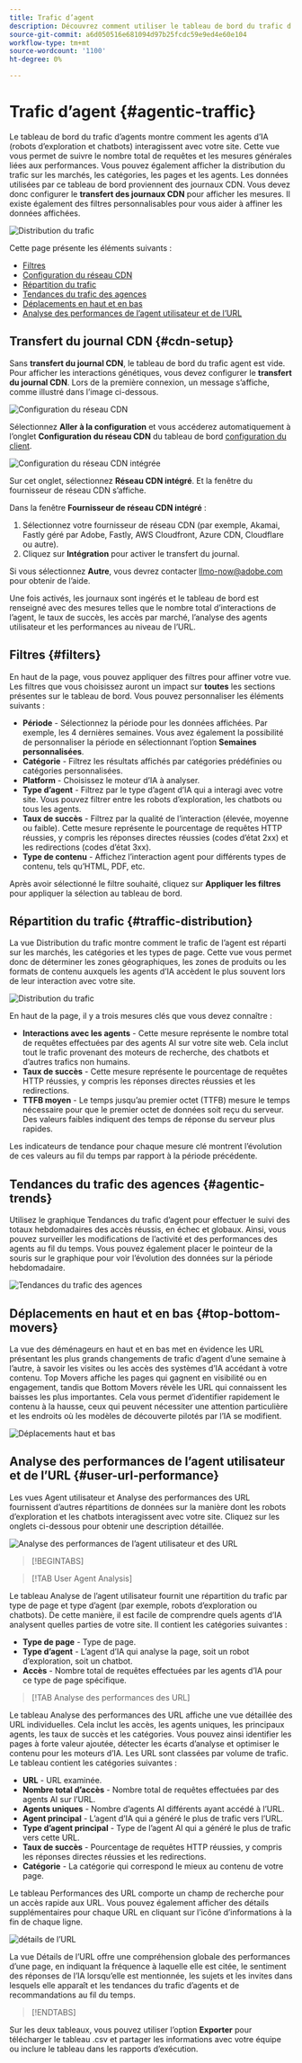 ```yaml
---
title: Trafic d’agent
description: Découvrez comment utiliser le tableau de bord du trafic d’agents afin de voir comment les agents d’IA interagissent avec votre site.
source-git-commit: a6d050516e681094d97b25fcdc59e9ed4e60e104
workflow-type: tm+mt
source-wordcount: '1100'
ht-degree: 0%

---
```



# Trafic d’agent {#agentic-traffic}

Le tableau de bord du trafic d’agents montre comment les agents d’IA (robots d’exploration et chatbots) interagissent avec votre site. Cette vue vous permet de suivre le nombre total de requêtes et les mesures générales liées aux performances. Vous pouvez également afficher la distribution du trafic sur les marchés, les catégories, les pages et les agents. Les données utilisées par ce tableau de bord proviennent des journaux CDN. Vous devez donc configurer le **transfert des journaux CDN** pour afficher les mesures. Il existe également des filtres personnalisables pour vous aider à affiner les données affichées.

![Distribution du trafic](/help/dashboards/assets/ag-main.png)

Cette page présente les éléments suivants :

* [Filtres](#filters)
* [Configuration du réseau CDN](#cdn-setup)
* [Répartition du trafic](#traffic-distribution)
* [Tendances du trafic des agences](#agentic-trends)
* [Déplacements en haut et en bas](#top-bottom-movers)
* [Analyse des performances de l’agent utilisateur et de l’URL](#user-url-performance)

## Transfert du journal CDN {#cdn-setup}

Sans **transfert du journal CDN**, le tableau de bord du trafic agent est vide. Pour afficher les interactions génétiques, vous devez configurer le **transfert du journal CDN**.  Lors de la première connexion, un message s’affiche, comme illustré dans l’image ci-dessous.

![Configuration du réseau CDN](/help/dashboards/assets/ag-log-forward1.png)

Sélectionnez **Aller à la configuration** et vous accéderez automatiquement à l’onglet **Configuration du réseau CDN** du tableau de bord [configuration du client](/help/dashboards/customer-configuration.md).

![Configuration du réseau CDN intégrée](/help/dashboards/assets/ag-log-forward2.png)

Sur cet onglet, sélectionnez **Réseau CDN intégré**. Et la fenêtre du fournisseur de réseau CDN s’affiche.

<!-- [CDN Provider](/help/dashboards/assets/ag-log-forward3.png)-->
Dans la fenêtre **Fournisseur de réseau CDN intégré** :

1. Sélectionnez votre fournisseur de réseau CDN (par exemple, Akamai, Fastly géré par Adobe, Fastly, AWS Cloudfront, Azure CDN, Cloudflare ou autre).
2. Cliquez sur **Intégration** pour activer le transfert du journal.

Si vous sélectionnez **Autre**, vous devrez contacter llmo-now@adobe.com pour obtenir de l’aide.

Une fois activés, les journaux sont ingérés et le tableau de bord est renseigné avec des mesures telles que le nombre total d’interactions de l’agent, le taux de succès, les accès par marché, l’analyse des agents utilisateur et les performances au niveau de l’URL.

## Filtres {#filters}

En haut de la page, vous pouvez appliquer des filtres pour affiner votre vue. Les filtres que vous choisissez auront un impact sur **toutes** les sections présentes sur le tableau de bord. Vous pouvez personnaliser les éléments suivants :

* **Période** - Sélectionnez la période pour les données affichées. Par exemple, les 4 dernières semaines. Vous avez également la possibilité de personnaliser la période en sélectionnant l’option **Semaines personnalisées**.
* **Catégorie** - Filtrez les résultats affichés par catégories prédéfinies ou catégories personnalisées.
* **Platform** - Choisissez le moteur d’IA à analyser.
* **Type d’agent** - Filtrez par le type d’agent d’IA qui a interagi avec votre site. Vous pouvez filtrer entre les robots d’exploration, les chatbots ou tous les agents.
* **Taux de succès** - Filtrez par la qualité de l’interaction (élevée, moyenne ou faible). Cette mesure représente le pourcentage de requêtes HTTP réussies, y compris les réponses directes réussies (codes d’état 2xx) et les redirections (codes d’état 3xx).
* **Type de contenu** - Affichez l’interaction agent pour différents types de contenu, tels qu’HTML, PDF, etc.

Après avoir sélectionné le filtre souhaité, cliquez sur **Appliquer les filtres** pour appliquer la sélection au tableau de bord.

## Répartition du trafic {#traffic-distribution}

La vue Distribution du trafic montre comment le trafic de l’agent est réparti sur les marchés, les catégories et les types de page. Cette vue vous permet donc de déterminer les zones géographiques, les zones de produits ou les formats de contenu auxquels les agents d’IA accèdent le plus souvent lors de leur interaction avec votre site.

![Distribution du trafic](/help/dashboards/assets/ag-main.png)

En haut de la page, il y a trois mesures clés que vous devez connaître :

* **Interactions avec les agents** - Cette mesure représente le nombre total de requêtes effectuées par des agents AI sur votre site web. Cela inclut tout le trafic provenant des moteurs de recherche, des chatbots et d’autres trafics non humains.
* **Taux de succès** - Cette mesure représente le pourcentage de requêtes HTTP réussies, y compris les réponses directes réussies et les redirections.
* **TTFB moyen** - Le temps jusqu’au premier octet (TTFB) mesure le temps nécessaire pour que le premier octet de données soit reçu du serveur. Des valeurs faibles indiquent des temps de réponse du serveur plus rapides.

Les indicateurs de tendance pour chaque mesure clé montrent l’évolution de ces valeurs au fil du temps par rapport à la période précédente.

## Tendances du trafic des agences {#agentic-trends}

Utilisez le graphique Tendances du trafic d’agent pour effectuer le suivi des totaux hebdomadaires des accès réussis, en échec et globaux. Ainsi, vous pouvez surveiller les modifications de l’activité et des performances des agents au fil du temps. Vous pouvez également placer le pointeur de la souris sur le graphique pour voir l’évolution des données sur la période hebdomadaire.

![Tendances du trafic des agences](/help/dashboards/assets/ag-trends.png)

## Déplacements en haut et en bas {#top-bottom-movers}

La vue des déménageurs en haut et en bas met en évidence les URL présentant les plus grands changements de trafic d’agent d’une semaine à l’autre, à savoir les visites ou les accès des systèmes d’IA accédant à votre contenu. Top Movers affiche les pages qui gagnent en visibilité ou en engagement, tandis que Bottom Movers révèle les URL qui connaissent les baisses les plus importantes. Cela vous permet d’identifier rapidement le contenu à la hausse, ceux qui peuvent nécessiter une attention particulière et les endroits où les modèles de découverte pilotés par l’IA se modifient.

![Déplacements haut et bas](/help/dashboards/assets/movers.png)

## Analyse des performances de l’agent utilisateur et de l’URL {#user-url-performance}

Les vues Agent utilisateur et Analyse des performances des URL fournissent d’autres répartitions de données sur la manière dont les robots d’exploration et les chatbots interagissent avec votre site. Cliquez sur les onglets ci-dessous pour obtenir une description détaillée.

![Analyse des performances de l’agent utilisateur et des URL](/help/dashboards/assets/user-agent.png)

>[!BEGINTABS]

>[!TAB User Agent Analysis]

Le tableau Analyse de l’agent utilisateur fournit une répartition du trafic par type de page et type d’agent (par exemple, robots d’exploration ou chatbots). De cette manière, il est facile de comprendre quels agents d’IA analysent quelles parties de votre site. Il contient les catégories suivantes :

* **Type de page** - Type de page.
* **Type d’agent** - L’agent d’IA qui analyse la page, soit un robot d’exploration, soit un chatbot.
* **Accès** - Nombre total de requêtes effectuées par les agents d’IA pour ce type de page spécifique.

>[!TAB Analyse des performances des URL]

Le tableau Analyse des performances des URL affiche une vue détaillée des URL individuelles. Cela inclut les accès, les agents uniques, les principaux agents, les taux de succès et les catégories. Vous pouvez ainsi identifier les pages à forte valeur ajoutée, détecter les écarts d’analyse et optimiser le contenu pour les moteurs d’IA. Les URL sont classées par volume de trafic. Le tableau contient les catégories suivantes :

* **URL** - URL examinée.
* **Nombre total d’accès** - Nombre total de requêtes effectuées par des agents AI sur l’URL.
* **Agents uniques** - Nombre d’agents AI différents ayant accédé à l’URL.
* **Agent principal** - L’agent d’IA qui a généré le plus de trafic vers l’URL.
* **Type d’agent principal** - Type de l’agent AI qui a généré le plus de trafic vers cette URL.
* **Taux de succès** - Pourcentage de requêtes HTTP réussies, y compris les réponses directes réussies et les redirections.
* **Catégorie** - La catégorie qui correspond le mieux au contenu de votre page.

Le tableau Performances des URL comporte un champ de recherche pour un accès rapide aux URL. Vous pouvez également afficher des détails supplémentaires pour chaque URL en cliquant sur l’icône d’informations à la fin de chaque ligne.

![détails de l’URL](/help/dashboards/assets/details.png)

La vue Détails de l’URL offre une compréhension globale des performances d’une page, en indiquant la fréquence à laquelle elle est citée, le sentiment des réponses de l’IA lorsqu’elle est mentionnée, les sujets et les invites dans lesquels elle apparaît et les tendances du trafic d’agents et de recommandations au fil du temps.

>[!ENDTABS]

Sur les deux tableaux, vous pouvez utiliser l’option **Exporter** pour télécharger le tableau .csv et partager les informations avec votre équipe ou inclure le tableau dans les rapports d’exécution.
